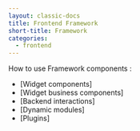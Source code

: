 ```yaml
---
layout: classic-docs
title: Frontend Framework
short-title: Framework
categories:
  - frontend
---
```



How to use Framework components : 
  - [Widget components]
  - [Widget business components]
  - [Backend interactions]
  - [Dynamic modules]
  - [Plugins]
